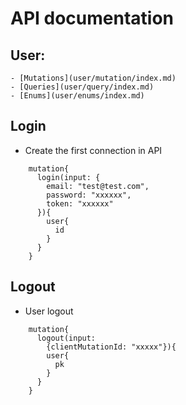 # API documentation

## User:
    - [Mutations](user/mutation/index.md)
    - [Queries](user/query/index.md)
    - [Enums](user/enums/index.md)



## Login

- Create the first connection in API

```
    mutation{
      login(input: {
        email: "test@test.com",
        password: "xxxxxx",
        token: "xxxxxx"
      }){
        user{
          id
        }
      }
    }
```

## Logout

- User logout

```
    mutation{
      logout(input: 
        {clientMutationId: "xxxxx"}){
        user{
          pk
        }
      }
    }
```
